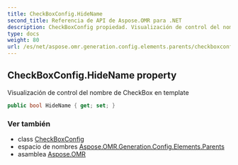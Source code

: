 ```yaml
---
title: CheckBoxConfig.HideName
second_title: Referencia de API de Aspose.OMR para .NET
description: CheckBoxConfig propiedad. Visualización de control del nombre de CheckBox en template
type: docs
weight: 80
url: /es/net/aspose.omr.generation.config.elements.parents/checkboxconfig/hidename/
---
```

## CheckBoxConfig.HideName property

Visualización de control del nombre de CheckBox en template

```csharp
public bool HideName { get; set; }
```

### Ver también

* class [CheckBoxConfig](../)
* espacio de nombres [Aspose.OMR.Generation.Config.Elements.Parents](../../checkboxconfig/)
* asamblea [Aspose.OMR](../../../)


